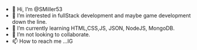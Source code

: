 - 👋 Hi, I’m @SMiller53
- 👀 I’m interested in fullStack development and maybe game development down the line.
- 🌱 I’m currently learning HTML,CSS,JS, JSON, NodeJS, MongoDB. 
- 💞️ I’m not looking to collaborate.
- 📫 How to reach me ...IG

<!---
SMiller53/SMiller53 is a ✨ special ✨ repository because its `README.md` (this file) appears on your GitHub profile.
You can click the Preview link to take a look at your changes.
--->
